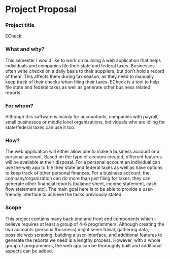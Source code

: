 # Project Proposal

### Project title

ECheck

### What and why?

This semester I would like to work on building a web application that helps individuals and companies file their state and federal taxes. Businesses often write checks on a daily basis to their suppliers, but don’t hold a record of them. This affects them during tax season, as they need to manually keep track of their checks when filing their taxes. ECheck is a tool to help file state and federal taxes as well as generate other business related reports. 

### For whom?

Although this software is mainly for accountants, companies with payroll, small businesses or middle level organizations, individuals who are idling for state/federal taxes can use it too. 

### How?

The web application will either allow one to make a business account or a personal account. Based on the type of account created, different features will be available at their disposal. For a personal account an individual can use the web app to file their state and federal taxes as well as have options to keep track of other personal finances. For a business account, the company/organization can do more than just filing for taxes, they can generate other financial reports (balance sheet, income statement, cash flow statement etc). The main goal here is to be able to provide a user-friendly interface to achieve the tasks previously stated. 

### Scope

This project contains many back end and front end components which I believe requires at least a group of 4-6 programmers. Although creating the two accounts (personal/business) might seem trivial, gathering data, possible web scraping, building a user-interface, and additional features to generate the reports we need is a lengthy process. However, with a whole group of programmers, the web app can be thoroughly built and additional aspects can be added. 

